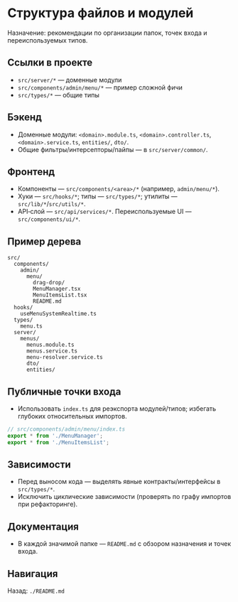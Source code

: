 # Структура файлов и модулей

Назначение: рекомендации по организации папок, точек входа и переиспользуемых типов.

## Ссылки в проекте

- `src/server/*` — доменные модули
- `src/components/admin/menu/*` — пример сложной фичи
- `src/types/*` — общие типы

## Бэкенд

- Доменные модули: `<domain>.module.ts`, `<domain>.controller.ts`, `<domain>.service.ts`, `entities/`, `dto/`.
- Общие фильтры/интерсепторы/пайпы — в `src/server/common/`.

## Фронтенд

- Компоненты — `src/components/<area>/*` (например, `admin/menu/*`).
- Хуки — `src/hooks/*`; типы — `src/types/*`; утилиты — `src/lib/*`/`src/utils/*`.
- API‑слой — `src/api/services/*`. Переиспользуемые UI — `src/components/ui/*`.

## Пример дерева

```text
src/
  components/
    admin/
      menu/
        drag-drop/
        MenuManager.tsx
        MenuItemsList.tsx
        README.md
  hooks/
    useMenuSystemRealtime.ts
  types/
    menu.ts
  server/
    menus/
      menus.module.ts
      menus.service.ts
      menu-resolver.service.ts
      dto/
      entities/
```

## Публичные точки входа

- Использовать `index.ts` для реэкспорта модулей/типов; избегать глубоких относительных импортов.

```ts
// src/components/admin/menu/index.ts
export * from './MenuManager';
export * from './MenuItemsList';
```

## Зависимости

- Перед выносом кода — выделять явные контракты/интерфейсы в `src/types/*`.
- Исключить циклические зависимости (проверять по графу импортов при рефакторинге).

## Документация

- В каждой значимой папке — `README.md` с обзором назначения и точек входа.

## Навигация

Назад: `./README.md`
